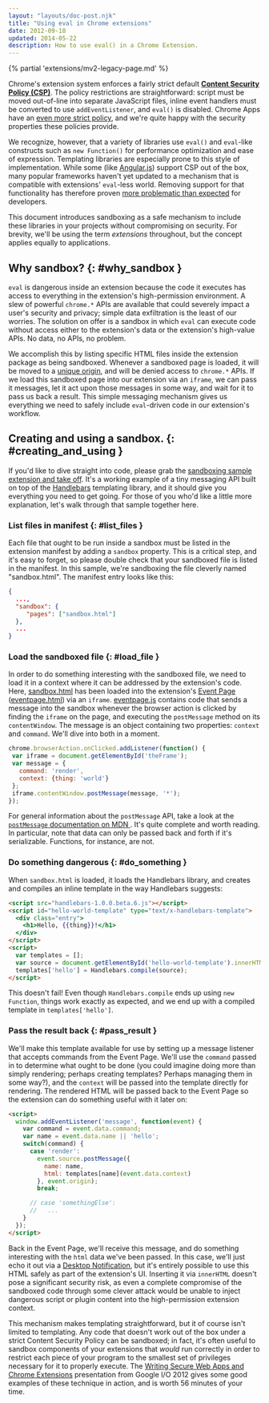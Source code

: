 ```yaml
---
layout: "layouts/doc-post.njk"
title: "Using eval in Chrome extensions"
date: 2012-09-18
updated: 2014-05-22
description: How to use eval() in a Chrome Extension.
---
```


{% partial 'extensions/mv2-legacy-page.md' %}

Chrome's extension system enforces a fairly strict default [**Content Security Policy (CSP)**][1].
The policy restrictions are straightforward: script must be moved out-of-line into separate
JavaScript files, inline event handlers must be converted to use `addEventListener`, and `eval()` is
disabled. Chrome Apps have an [even more strict policy][2], and we're quite happy with the security
properties these policies provide.

We recognize, however, that a variety of libraries use `eval()` and `eval`\-like constructs such as
`new Function()` for performance optimization and ease of expression. Templating libraries are
especially prone to this style of implementation. While some (like [Angular.js][3]) support CSP out
of the box, many popular frameworks haven't yet updated to a mechanism that is compatible with
extensions' `eval`\-less world. Removing support for that functionality has therefore proven [more
problematic than expected][4] for developers.

This document introduces sandboxing as a safe mechanism to include these libraries in your projects
without compromising on security. For brevity, we'll be using the term _extensions_ throughout, but
the concept applies equally to applications.

## Why sandbox? {: #why_sandbox }

`eval` is dangerous inside an extension because the code it executes has access to everything in the
extension's high-permission environment. A slew of powerful `chrome.*` APIs are available that could
severely impact a user's security and privacy; simple data exfiltration is the least of our worries.
The solution on offer is a sandbox in which `eval` can execute code without access either to the
extension's data or the extension's high-value APIs. No data, no APIs, no problem.

We accomplish this by listing specific HTML files inside the extension package as being sandboxed.
Whenever a sandboxed page is loaded, it will be moved to a [unique origin][5], and will be denied
access to `chrome.*` APIs. If we load this sandboxed page into our extension via an `iframe`, we can
pass it messages, let it act upon those messages in some way, and wait for it to pass us back a
result. This simple messaging mechanism gives us everything we need to safely include `eval`\-driven
code in our extension's workflow.

## Creating and using a sandbox. {: #creating_and_using }

If you'd like to dive straight into code, please grab the [sandboxing sample extension and take
off][6]. It's a working example of a tiny messaging API built on top of the [Handlebars][7]
templating library, and it should give you everything you need to get going. For those of you who'd
like a little more explanation, let's walk through that sample together here.

### List files in manifest {: #list_files }

Each file that ought to be run inside a sandbox must be listed in the extension manifest by adding a
`sandbox` property. This is a critical step, and it's easy to forget, so please double check that
your sandboxed file is listed in the manifest. In this sample, we're sandboxing the file cleverly
named "sandbox.html". The manifest entry looks like this:

```json
{
  ...,
  "sandbox": {
     "pages": ["sandbox.html"]
  },
  ...
}
```

### Load the sandboxed file {: #load_file }

In order to do something interesting with the sandboxed file, we need to load it in a context where
it can be addressed by the extension's code. Here, [sandbox.html][8] has been loaded into the
extension's [Event Page][9] ([eventpage.html][10]) via an `iframe`. [eventpage.js][11] contains code
that sends a message into the sandbox whenever the browser action is clicked by finding the `iframe`
on the page, and executing the `postMessage` method on its `contentWindow`. The message is an object
containing two properties: `context` and `command`. We'll dive into both in a moment.

```js
chrome.browserAction.onClicked.addListener(function() {
 var iframe = document.getElementById('theFrame');
 var message = {
   command: 'render',
   context: {thing: 'world'}
 };
 iframe.contentWindow.postMessage(message, '*');
});
```

<div class="aside aside--note">For general information about the <code>postMessage</code> API, take a look at the <a href="https://developer.mozilla.org/en/DOM/window.postMessage"><code>postMessage</code> documentation on MDN </a>. It's quite complete and worth reading. In particular, note that data can only be passed back and forth if it's serializable. Functions, for instance, are not.</div>

### Do something dangerous {: #do_something }

When `sandbox.html` is loaded, it loads the Handlebars library, and creates and compiles an inline
template in the way Handlebars suggests:

```html
<script src="handlebars-1.0.0.beta.6.js"></script>
<script id="hello-world-template" type="text/x-handlebars-template">
  <div class="entry">
    <h1>Hello, {{thing}}!</h1>
  </div>
</script>
<script>
  var templates = [];
  var source = document.getElementById('hello-world-template').innerHTML;
  templates['hello'] = Handlebars.compile(source);
</script>
```

This doesn't fail! Even though `Handlebars.compile` ends up using `new Function`, things work
exactly as expected, and we end up with a compiled template in `templates['hello']`.

### Pass the result back {: #pass_result }

We'll make this template available for use by setting up a message listener that accepts commands
from the Event Page. We'll use the `command` passed in to determine what ought to be done (you could
imagine doing more than simply rendering; perhaps creating templates? Perhaps managing them in some
way?), and the `context` will be passed into the template directly for rendering. The rendered HTML
will be passed back to the Event Page so the extension can do something useful with it later on:

```html
<script>
  window.addEventListener('message', function(event) {
    var command = event.data.command;
    var name = event.data.name || 'hello';
    switch(command) {
      case 'render':
        event.source.postMessage({
          name: name,
          html: templates[name](event.data.context)
        }, event.origin);
        break;

      // case 'somethingElse':
      //   ...
    }
  });
</script>
```

Back in the Event Page, we'll receive this message, and do something interesting with the `html`
data we've been passed. In this case, we'll just echo it out via a [Desktop Notification][13], but
it's entirely possible to use this HTML safely as part of the extension's UI. Inserting it via
`innerHTML` doesn't pose a significant security risk, as even a complete compromise of the sandboxed
code through some clever attack would be unable to inject dangerous script or plugin content into
the high-permission extension context.

This mechanism makes templating straightforward, but it of course isn't limited to templating. Any
code that doesn't work out of the box under a strict Content Security Policy can be sandboxed; in
fact, it's often useful to sandbox components of your extensions that _would_ run correctly in order
to restrict each piece of your program to the smallest set of privileges necessary for it to
properly execute. The [Writing Secure Web Apps and Chrome Extensions][14] presentation from Google
I/O 2012 gives some good examples of these technique in action, and is worth 56 minutes of your
time.

[1]: /docs/extensions/mv2/contentSecurityPolicy
[2]: /docs/extensions/mv2/contentSecurityPolicy
[3]: http://angularjs.org/
[4]: http://crbug.com/107538
[5]:
  http://www.whatwg.org/specs/web-apps/current-work/multipage/origin-0.html#sandboxed-origin-browsing-context-flag
[6]: /docs/extensions/mv2/samples#sandboxed-frame
[7]: http://handlebarsjs.com
[8]: /docs/extensions/examples/howto/sandbox/sandbox.html
[9]: /docs/apps/event_pages
[10]: /docs/extensions/examples/howto/sandbox/eventpage.html
[11]: /docs/extensions/examples/howto/sandbox/eventpage.js
[12]: https://developer.mozilla.org/docs/Web/API/Window/postMessage
[13]: /docs/extensions/mv2/desktop_notifications
[14]: http://www.youtube.com/watch?v=GBxv8SaX0gg
